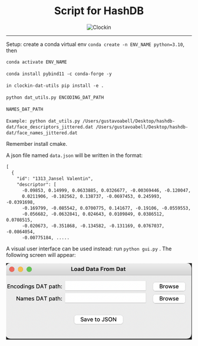 <h1 align="center">Script for HashDB
</h1>
<p align="center">
  <img src="https://github.com/totvslabs/sql-pipelines-clockin/blob/master/.github/img/clockin.png" alt="Clockin" title="Clockin">
</p>
<hr/>

Setup:
create a conda virtual env
`conda create -n ENV_NAME python=3.10`, then

```
conda activate ENV_NAME

conda install pybind11 -c conda-forge -y 

in clockin-dat-utils pip install -e . 

python dat_utils.py ENCODING_DAT_PATH 

NAMES_DAT_PATH

Example: python dat_utils.py /Users/gustavoabell/Desktop/hashdb-dat/face_descriptors_jittered.dat /Users/gustavoabell/Desktop/hashdb-dat/face_names_jittered.dat
```
Remember install cmake.

A json file named `data.json` will be written in the format:

```
[
  {
    "id": "1313_Jansel Valentin",
    "descriptor": [
      -0.09853, 0.14999, 0.0633885, 0.0326677, -0.00369446, -0.120047,
      0.0211906, -0.102562, 0.138737, -0.0697453, 0.245993, -0.0391698,
      -0.169799, -0.085542, 0.0700775, 0.141677, -0.19106, -0.0559553,
      -0.056682, -0.0632841, 0.024643, 0.0109849, 0.0386512, 0.0708515,
      -0.020673, -0.351868, -0.134582, -0.131169, 0.0767037, -0.0864054,
      -0.00775184, .....
``` 

A visual user interface can be used instead:
run `python gui.py` . The following screen will appear:

![visual user interface](image.png)
